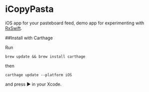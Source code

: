# iCopyPasta

iOS app for your pasteboard feed, demo app for experimenting with [RxSwift](https://github.com/ReactiveX/RxSwift).

##Install with Carthage

Run

`brew update && brew install carthage`

then

`carthage update --platform iOS`

and press :arrow_forward: in your Xcode.
